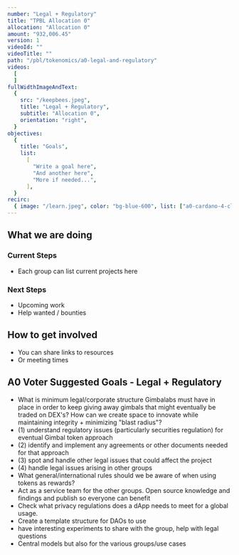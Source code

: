 ```yaml
---
number: "Legal + Regulatory"
title: "TPBL Allocation 0"
allocation: "Allocation 0"
amount: "932,006.45"
version: 1
videoId: ""
videoTitle: ""
path: "/pbl/tokenomics/a0-legal-and-regulatory"
videos:
  [
  ]
fullWidthImageAndText:
  {
    src: "/keepbees.jpeg",
    title: "Legal + Regulatory",
    subtitle: "Allocation 0",
    orientation: "right",
  }
objectives:
  {
    title: "Goals",
    list:
      [
        "Write a goal here",
        "And another here",
        "More if needed...",
      ],
  }
recirc:
  { image: "/learn.jpeg", color: "bg-blue-600", list: ["a0-cardano-4-climate", "a0-littlefish-foundation"] }
---
```


## What we are doing

### Current Steps
- Each group can list current projects here

### Next Steps
- Upcoming work
- Help wanted / bounties

## How to get involved
- You can share links to resources
- Or meeting times

## A0 Voter Suggested Goals - Legal + Regulatory
- What is minimum legal/corporate structure Gimbalabs must have in place in order to keep giving away gimbals that might eventually be traded on DEX's? How can we create space to innovate while maintaining integrity + minimizing "blast radius"?
- (1) understand regulatory issues (particularly securities regulation) for eventual Gimbal token approach
- (2) identify and implement any agreements or other documents needed for that approach
- (3) spot and handle other legal issues that could affect the project
- (4) handle legal issues arising in other groups
- What general/international rules should we be aware of when using tokens as rewards?
- Act as a service team for the other groups. Open source knowledge and findings and publish so everyone can benefit
- Check what privacy regulations does a dApp needs to meet for a global usage.
- Create a template structure for DAOs to use
- have interesting experiments to share with the group, help with legal questions
- Central models but also for the various groups/use cases